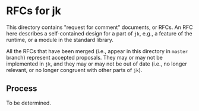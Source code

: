 # RFCs for jk

This directory contains "request for comment" documents, or RFCs. An
RFC here describes a self-contained design for a part of `jk`, e.g., a
feature of the runtime, or a module in the standard library.

All the RFCs that have been merged (i.e., appear in this directory in
`master` branch) represent accepted proposals. They may or may not be
implemented in `jk`, and they may or may not be out of date (i.e., no
longer relevant, or no longer congruent with other parts of `jk`).

## Process

To be determined.
